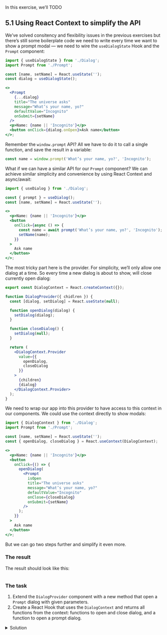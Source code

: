 In this exercise, we’ll TODO

## 5.1 Using React Context to simplify the API

We’ve solved consitency and flexibility issues in the previous exercises but there’s still some boilerplate code we need to write every time we want to show a prompt modal — we need to wire the `useDialogState` Hook and the `Prompt` component:

```jsx static
import { useDialogState } from './Dialog';
import Prompt from './Prompt';

const [name, setName] = React.useState('');
const dialog = useDialogState();

<>
  <Prompt
    {...dialog}
    title="The universe asks"
    message="What’s your name, yo?"
    defaultValue="Incognito"
    onSubmit={setName}
  />
  <p>Name: {name || 'Incognito'}</p>
  <button onClick={dialog.onOpen}>Ask name</button>
</>;
```

Remember the `window.prompt` API? All we have to do it to call a single function, and save the result in a variable:

```js static
const name = window.prompt('What’s your name, yo?', 'Incognito');
```

What if we can have a similar API for our `Prompt` component? We can achieve similar simplicity and convenience by using React Context and async/await:

```jsx static
import { useDialog } from './Dialog';

const { prompt } = useDialog();
const [name, setName] = React.useState('');

<>
  <p>Name: {name || 'Incognito'}</p>
  <button
    onClick={async () => {
      const name = await prompt('What’s your name, yo?', 'Incognito');
      setName(name);
    }}
  >
    Ask name
  </button>
</>;
```

The most tricky part here is the provider. For simplicity, we’ll only allow one dialog at a time. So every time a new dialog is about to show, will close currently open dialog:

```jsx static
export const DialogContext = React.createContext({});

function DialogProvider({ chidlren }) {
  const [dialog, setDialog] = React.useState(null);

  function openDialog(dialog) {
    setDialog(dialog);
  }

  function closeDialog() {
    setDialog(null);
  }

  return (
    <DialogContext.Provider
      value={{
        openDialog,
        closeDialog
      }}
    >
      {children}
      {dialog}
    </DialogContext.Provider>
  );
}
```

We need to wrap our app into this provider to have access to this context in our components. We could use the context directly to show modals:

```jsx static
import { DialogContext } from './Dialog';
import Prompt from './Prompt';

const [name, setName] = React.useState('');
const { openDialog, closeDialog } = React.useContext(DialogContext);

<>
  <p>Name: {name || 'Incognito'}</p>
  <button
    onClick={() => {
      openDialog(
        <Prompt
          isOpen
          title="The universe asks"
          message="What’s your name, yo?"
          defaultValue="Incognito"
          onClose={closeDialog}
          onSubmit={setName}
        />
      );
    }}
  >
    Ask name
  </button>
</>;
```

But we can go two steps further and simplify it even more.

### The result

The result should look like this:

```jsx {"file": "final/Prompt.md", "noeditor": true}
```

### The task

1. Extend the `DialogProvider` component with a new method that open a `Prompt` dialog with given parameters.
2. Create a React Hook that uses the `DialogContext` and returns all functions from the context: functions to open and close dialog, and a function to open a prompt dialog.

<details>
 <summary>Solution</summary>

The `Prompt` component (`src/exercises/2-4-Patterns/Prompt.js`):

```jsx {"file": "final/Prompt.js", "static": true}
```

The usage (`src/exercises/2-4-Patterns/Prompt.md`):

```md {"file": "final/Prompt.md", "static": true}
```

</details>
